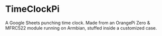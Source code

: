 # TimeClockPi
A Google Sheets punching time clock. Made from an OrangePi Zero & MFRC522 module running on Armbian, stuffed inside a customized case.
